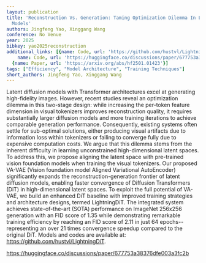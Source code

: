 ```yaml
---
layout: publication
title: 'Reconstruction Vs. Generation: Taming Optimization Dilemma In Latent Diffusion
  Models'
authors: Jingfeng Yao, Xinggang Wang
conference: No Venue
year: 2025
bibkey: yao2025reconstruction
additional_links: [{name: Code, url: 'https://github.com/hustvl/LightningDiT'}, {
    name: Code, url: 'https://huggingface.co/discussions/paper/677753a38376dfe003a3fc2b'},
  {name: Paper, url: 'https://arxiv.org/abs/hf2501.01423'}]
tags: ["Efficiency", "Model Architecture", "Training Techniques"]
short_authors: Jingfeng Yao, Xinggang Wang
---
```

Latent diffusion models with Transformer architectures excel at generating high-fidelity images. However, recent studies reveal an optimization dilemma in this two-stage design: while increasing the per-token feature dimension in visual tokenizers improves reconstruction quality, it requires substantially larger diffusion models and more training iterations to achieve comparable generation performance. Consequently, existing systems often settle for sub-optimal solutions, either producing visual artifacts due to information loss within tokenizers or failing to converge fully due to expensive computation costs. We argue that this dilemma stems from the inherent difficulty in learning unconstrained high-dimensional latent spaces. To address this, we propose aligning the latent space with pre-trained vision foundation models when training the visual tokenizers. Our proposed VA-VAE (Vision foundation model Aligned Variational AutoEncoder) significantly expands the reconstruction-generation frontier of latent diffusion models, enabling faster convergence of Diffusion Transformers (DiT) in high-dimensional latent spaces. To exploit the full potential of VA-VAE, we build an enhanced DiT baseline with improved training strategies and architecture designs, termed LightningDiT. The integrated system achieves state-of-the-art (SOTA) performance on ImageNet 256x256 generation with an FID score of 1.35 while demonstrating remarkable training efficiency by reaching an FID score of 2.11 in just 64 epochs--representing an over 21 times convergence speedup compared to the original DiT. Models and codes are available at: https://github.com/hustvl/LightningDiT.

https://huggingface.co/discussions/paper/677753a38376dfe003a3fc2b